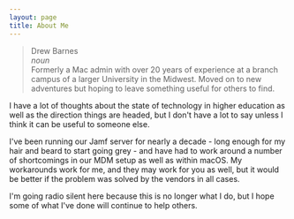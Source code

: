 ```yaml
---
layout: page
title: About Me
---
```

> Drew Barnes <br>
> _noun_ <br>
>  Formerly a Mac admin with over 20 years of experience at a branch campus of a larger University in the Midwest. Moved on to new adventures but hoping to leave something useful for others to find.

I have a lot of thoughts about the state of technology in higher education as well as the direction things are headed, but I don't have a lot to say unless I think it can be useful to someone else. 

I've been running our Jamf server for nearly a decade - long enough for my hair and beard to start going grey - and have had to work around a number of shortcomings in our MDM setup as well as within macOS. My workarounds work for me, and they may work for you as well, but it would be better if the problem was solved by the vendors in all cases.

I'm going radio silent here because this is no longer what I do, but I hope some of what I've done will continue to help others.